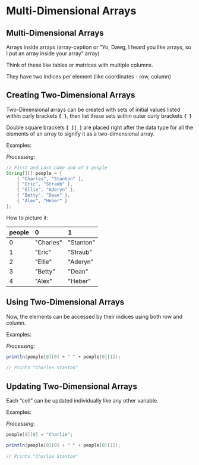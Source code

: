 # Multi-Dimensional Arrays

## Multi-Dimensional Arrays

Arrays inside arrays \(array-ception or “Yo, Dawg, I heard you like arrays, so I put an array inside your array” array\)

Think of these like tables or matrices with multiple columns.

They have two indices per element \(like coordinates - row, column\)

## Creating Two-Dimensional Arrays

Two-Dimensional arrays can be created with sets of initial values listed within curly brackets **`{ }`**, then list these sets within outer curly brackets **`{ }`**

Double square brackets **`[ ][ ]`** are placed right after the data type for all the elements of an array to signify it as a two-dimensional array.

Examples:

_Processing:_

```java
// First and Last name and of 5 people
String[][] people = { 
    { "Charles", "Stanton" }, 
    { "Eric", "Straub" }, 
    { "Ellie", "Aderyn" },
    { "Betty", "Dean" },
    { "Alex", "Heber" }
};
```

How to picture it:

| people | 0 | 1 |
| :--- | :--- | :--- |
| 0 | "Charles" | "Stanton" |
| 1 | "Eric"         | "Straub"                                                                                                                        |
| 2 | "Ellie" | "Aderyn" |
| 3 | "Betty" | "Dean" |
| 4 | "Alex" | "Heber" |

## Using Two-Dimensional Arrays

Now, the elements can be accessed by their indices using both row and column.

Examples:

_Processing:_

```java
println(people[0][0] + " " + people[0][1]);
 
// Prints "Charles Stanton"
```

## Updating Two-Dimensional Arrays

Each “cell” can be updated individually like any other variable.

Examples:

_Processing:_

```java
people[0][0] = "Charlie";

println(people[0][0] + " " + people[0][1]);
 
// Prints "Charlie Stanton"
```

